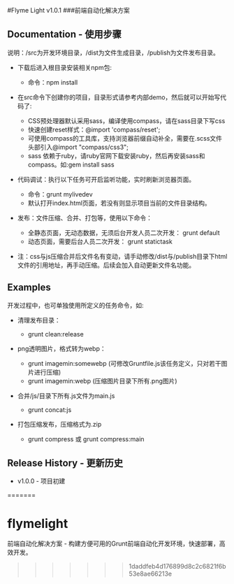 #Flyme Light v1.0.1
###前端自动化解决方案


## Documentation - 使用步骤

说明：/src为开发环境目录，/dist为文件生成目录，/publish为文件发布目录。

- 下载后进入根目录安装相关npm包:
  - 命令：npm install
- 在src命令下创建你的项目，目录形式请参考内部demo，然后就可以开始写代码了:
  - CSS预处理器默认采用sass，编译使用compass，请在sass目录下写css
  - 快速创建reset样式：@import 'compass/reset';
  - 可使用compass的工具库，支持浏览器前缀自动补全，需要在.scss文件头部引入@import "compass/css3";
  - sass 依赖于ruby，请ruby官网下载安装ruby，然后再安装sass和compass。如:gem install sass

- 代码调试：执行以下任务可开启监听功能，实时刷新浏览器页面。
  - 命令：grunt mylivedev
  - 默认打开index.html页面，若没有则显示项目当前的文件目录结构。

- 发布：文件压缩、合并、打包等，使用以下命令：
  - 全静态页面，无动态数据，无须后台开发人员二次开发：  grunt default
  - 动态页面，需要后台人员二次开发： grunt statictask

- 注：css与js压缩合并后文件名有变动，请手动修改/dist与/publish目录下html文件的引用地址，再手动压缩。后续会加入自动更新文件名功能。

## Examples

开发过程中，也可单独使用所定义的任务命令，如:

- 清理发布目录：
  - grunt clean:release

- png透明图片，格式转为webp：
  - grunt imagemin:somewebp (可修改Gruntfile.js该任务定义，只对若干图片进行压缩)
  - grunt imagemin:webp (压缩图片目录下所有.png图片)

- 合并/js/目录下所有.js文件为main.js
  - grunt concat:js

- 打包压缩发布，压缩格式为.zip
  - grunt compress 或 grunt compress:main

## Release History - 更新历史

- v1.0.0 - 项目初建

=======
# flymelight
前端自动化解决方案 - 构建方便可用的Grunt前端自动化开发环境，快速部署，高效开发。
>>>>>>> 1daddfeb4d176899d8c2c6821f6b53e8ae66213e
